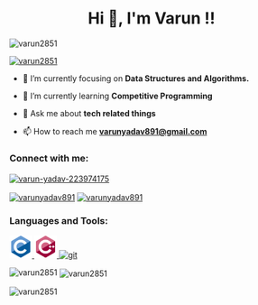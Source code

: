 <h1 align="center">Hi 👋, I'm Varun !!</h1>
<p align="left"> <img src="https://komarev.com/ghpvc/?username=varun2851&label=Profile%20views&color=0e75b6&style=flat" alt="varun2851" /> </p>

<p align="left"> <a href="https://github.com/ryo-ma/github-profile-trophy"><img src="https://github-profile-trophy.vercel.app/?username=varun2851" alt="varun2851" /></a> </p>

- 🔭 I’m currently focusing on **Data Structures and Algorithms.**

- 🌱 I’m currently learning **Competitive Programming**

- 💬 Ask me about **tech related things**

- 📫 How to reach me **varunyadav891@gmail.com**

<h3 align="left">Connect with me:</h3>
<p align="left">
<a href="https://linkedin.com/in/varun-yadav-223974175" target="blank"><img align="center" src="https://raw.githubusercontent.com/rahuldkjain/github-profile-readme-generator/master/src/images/icons/Social/linked-in-alt.svg" alt="varun-yadav-223974175" height="30" width="40" /></a>

<a href="https://www.hackerrank.com/varunyadav891" target="blank"><img align="center" src="https://raw.githubusercontent.com/rahuldkjain/github-profile-readme-generator/master/src/images/icons/Social/hackerrank.svg" alt="varunyadav891" height="30" width="40" /></a>
<a href="https://www.leetcode.com/varunyadav891" target="blank"><img align="center" src="https://raw.githubusercontent.com/rahuldkjain/github-profile-readme-generator/master/src/images/icons/Social/leet-code.svg" alt="varunyadav891" height="30" width="40" /></a>
</p>

<h3 align="left">Languages and Tools:</h3>
<p align="left"> <a href="https://www.cprogramming.com/" target="_blank"> <img src="https://raw.githubusercontent.com/devicons/devicon/master/icons/c/c-original.svg" alt="c" width="40" height="40"/> </a> <a href="https://www.w3schools.com/cpp/" target="_blank"> <img src="https://raw.githubusercontent.com/devicons/devicon/master/icons/cplusplus/cplusplus-original.svg" alt="cplusplus" width="40" height="40"/> </a> <a href="https://git-scm.com/" target="_blank"> <img src="https://www.vectorlogo.zone/logos/git-scm/git-scm-icon.svg" alt="git" width="40" height="40"/> </a> </p>

<p><img align="left" src="https://github-readme-stats.vercel.app/api/top-langs?username=varun2851&show_icons=true&locale=en&layout=compact" alt="varun2851" /></p>

<p>&nbsp;<img align="center" src="https://github-readme-stats.vercel.app/api?username=varun2851&show_icons=true&locale=en" alt="varun2851" /></p>

<p><img align="center" src="https://github-readme-streak-stats.herokuapp.com/?user=varun2851&" alt="varun2851" /></p>

